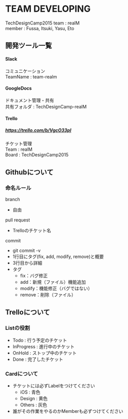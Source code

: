 # TEAM DEVELOPING

TechDesignCamp2015
team : realM  
member : Fussa, Itsuki, Yasu, Eto

## 開発ツール一覧
#### Slack
コミュニケーション  
TeamName : team-realm  
#### GoogleDocs
ドキュメント管理・共有  
共有フォルダ : TechDesignCamp-realM    
#### Trello
##### https://trello.com/b/VgcO33pI
チケット管理  
Team : realM  
Board : TechDesignCamp2015  

## Githubについて
### 命名ルール
branch
- 自由

pull request
- Trelloのチケット名

commit
- git commit -v
- 1行目にタグ(fix, add, modify, remove)と概要
- 3行目から詳細
- タグ
  - fix：バグ修正
  - add：新規（ファイル）機能追加
  - modify：機能修正（バグではない）
  - remove：削除（ファイル）

## Trelloについて
### Listの役割
- Todo : 行う予定のチケット
- InProgress : 進行中のチケット
- OnHold : ストップ中のチケット
- Done : 完了したチケット

### Cardについて
- チケットには必ずLabelをつけてください
  - iOS : 青色
  - Design : 黄色
  - Others : 灰色
- 誰がその作業をやるのかMemberも必ずつけてください

